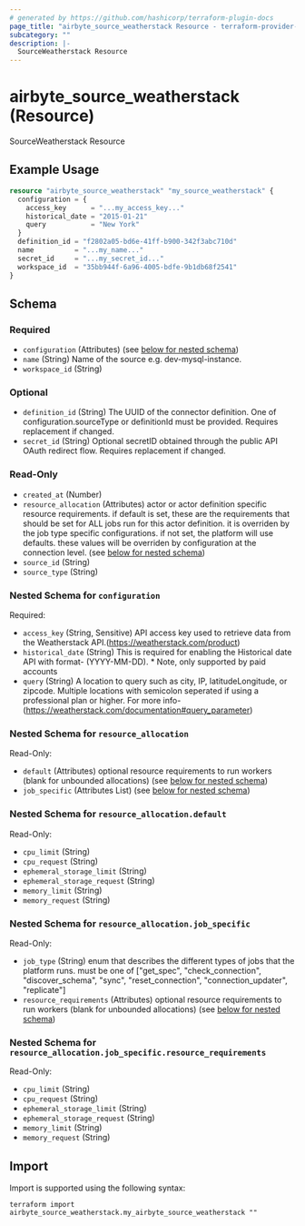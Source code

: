```yaml
---
# generated by https://github.com/hashicorp/terraform-plugin-docs
page_title: "airbyte_source_weatherstack Resource - terraform-provider-airbyte"
subcategory: ""
description: |-
  SourceWeatherstack Resource
---
```


# airbyte_source_weatherstack (Resource)

SourceWeatherstack Resource

## Example Usage

```terraform
resource "airbyte_source_weatherstack" "my_source_weatherstack" {
  configuration = {
    access_key      = "...my_access_key..."
    historical_date = "2015-01-21"
    query           = "New York"
  }
  definition_id = "f2802a05-bd6e-41ff-b900-342f3abc710d"
  name          = "...my_name..."
  secret_id     = "...my_secret_id..."
  workspace_id  = "35bb944f-6a96-4005-bdfe-9b1db68f2541"
}
```

<!-- schema generated by tfplugindocs -->
## Schema

### Required

- `configuration` (Attributes) (see [below for nested schema](#nestedatt--configuration))
- `name` (String) Name of the source e.g. dev-mysql-instance.
- `workspace_id` (String)

### Optional

- `definition_id` (String) The UUID of the connector definition. One of configuration.sourceType or definitionId must be provided. Requires replacement if changed.
- `secret_id` (String) Optional secretID obtained through the public API OAuth redirect flow. Requires replacement if changed.

### Read-Only

- `created_at` (Number)
- `resource_allocation` (Attributes) actor or actor definition specific resource requirements. if default is set, these are the requirements that should be set for ALL jobs run for this actor definition. it is overriden by the job type specific configurations. if not set, the platform will use defaults. these values will be overriden by configuration at the connection level. (see [below for nested schema](#nestedatt--resource_allocation))
- `source_id` (String)
- `source_type` (String)

<a id="nestedatt--configuration"></a>
### Nested Schema for `configuration`

Required:

- `access_key` (String, Sensitive) API access key used to retrieve data from the Weatherstack API.(https://weatherstack.com/product)
- `historical_date` (String) This is required for enabling the Historical date API with format- (YYYY-MM-DD). * Note, only supported by paid accounts
- `query` (String) A location to query such as city, IP, latitudeLongitude, or zipcode. Multiple locations with semicolon seperated if using a professional plan or higher. For more info- (https://weatherstack.com/documentation#query_parameter)


<a id="nestedatt--resource_allocation"></a>
### Nested Schema for `resource_allocation`

Read-Only:

- `default` (Attributes) optional resource requirements to run workers (blank for unbounded allocations) (see [below for nested schema](#nestedatt--resource_allocation--default))
- `job_specific` (Attributes List) (see [below for nested schema](#nestedatt--resource_allocation--job_specific))

<a id="nestedatt--resource_allocation--default"></a>
### Nested Schema for `resource_allocation.default`

Read-Only:

- `cpu_limit` (String)
- `cpu_request` (String)
- `ephemeral_storage_limit` (String)
- `ephemeral_storage_request` (String)
- `memory_limit` (String)
- `memory_request` (String)


<a id="nestedatt--resource_allocation--job_specific"></a>
### Nested Schema for `resource_allocation.job_specific`

Read-Only:

- `job_type` (String) enum that describes the different types of jobs that the platform runs. must be one of ["get_spec", "check_connection", "discover_schema", "sync", "reset_connection", "connection_updater", "replicate"]
- `resource_requirements` (Attributes) optional resource requirements to run workers (blank for unbounded allocations) (see [below for nested schema](#nestedatt--resource_allocation--job_specific--resource_requirements))

<a id="nestedatt--resource_allocation--job_specific--resource_requirements"></a>
### Nested Schema for `resource_allocation.job_specific.resource_requirements`

Read-Only:

- `cpu_limit` (String)
- `cpu_request` (String)
- `ephemeral_storage_limit` (String)
- `ephemeral_storage_request` (String)
- `memory_limit` (String)
- `memory_request` (String)

## Import

Import is supported using the following syntax:

```shell
terraform import airbyte_source_weatherstack.my_airbyte_source_weatherstack ""
```
